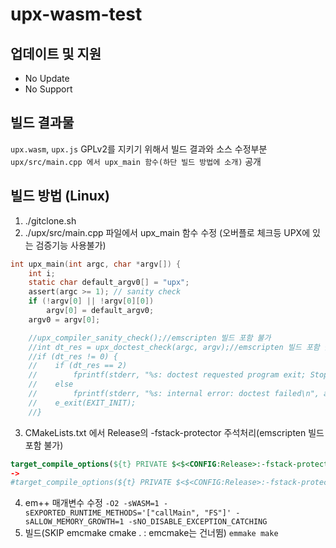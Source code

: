 # upx-wasm-test

## 업데이트 및 지원
- No Update
- No Support

## 빌드 결과물
`upx.wasm`, `upx.js`
GPLv2를 지키기 위해서 빌드 결과와 소스 수정부분`upx/src/main.cpp 에서 upx_main 함수(하단 빌드 방법에 소개)` 공개

## 빌드 방법 (Linux)
1. ./gitclone.sh
2. ./upx/src/main.cpp 파일에서 upx_main 함수 수정 (오버플로 체크등 UPX에 있는 검증기능 사용불가)
```c
int upx_main(int argc, char *argv[]) {
    int i;
    static char default_argv0[] = "upx";
    assert(argc >= 1); // sanity check
    if (!argv[0] || !argv[0][0])
        argv[0] = default_argv0;
    argv0 = argv[0];

    //upx_compiler_sanity_check();//emscripten 빌드 포함 불가
    //int dt_res = upx_doctest_check(argc, argv);//emscripten 빌드 포함 불가
    //if (dt_res != 0) {
    //    if (dt_res == 2)
    //        fprintf(stderr, "%s: doctest requested program exit; Stop.\n", argv0);
    //    else
    //        fprintf(stderr, "%s: internal error: doctest failed\n", argv0);
    //    e_exit(EXIT_INIT);
    //}
```
3. CMakeLists.txt 에서 Release의 -fstack-protector 주석처리(emscripten 빌드 포함 불가)
```cmake
target_compile_options(${t} PRIVATE $<$<CONFIG:Release>:-fstack-protector>)
->
#target_compile_options(${t} PRIVATE $<$<CONFIG:Release>:-fstack-protector>)
```
4. em++ 매개변수 수정
`-O2 -sWASM=1 -sEXPORTED_RUNTIME_METHODS='["callMain", "FS"]' -sALLOW_MEMORY_GROWTH=1 -sNO_DISABLE_EXCEPTION_CATCHING`
5. 빌드(SKIP emcmake cmake . : emcmake는 건너뜀)
`emmake make`
